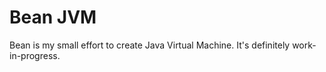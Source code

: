 Bean JVM
=========

Bean is my small effort to create Java Virtual Machine. It's definitely
work-in-progress.

